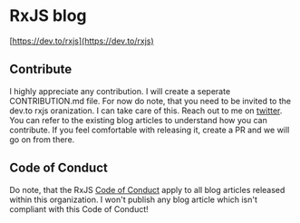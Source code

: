 # RxJS blog

[https://dev.to/rxjs](https://dev.to/rxjs)

## Contribute

I highly appreciate any contribution. I will create a seperate CONTRIBUTION.md file. For now do note, that you need to be invited to the dev.to rxjs oranization. I can take care of this. Reach out to me on [twitter](http://twitter.com/niklas_wortmann).
You can refer to the existing blog articles to understand how you can contribute. If you feel comfortable with releasing it, create a PR and we will go on from there.

## Code of Conduct

Do note, that the RxJS [Code of Conduct](https://rxjs.dev/code-of-conduct) apply to all blog articles released within this organization. I won't publish any blog article which isn't compliant with this Code of Conduct!
